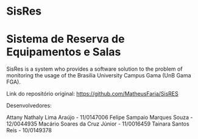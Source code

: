 # SisRes
Sistema de Reserva de Equipamentos e Salas 
======================================================

SisRes is a system who provides a software solution to the problem of monitoring the usage of the Brasilia University Campus Gama (UnB Gama FGA).

Link do repositório original: https://github.com/MatheusFaria/SisRES

Desenvolvedores:

Attany Nathaly Lima Araújo - 11/0147006
Felipe Sampaio Marques Souza - 12/0044935
Macário Soares da Cruz Júnior - 11/0016459
Tainara Santos Reis - 10/0149378
